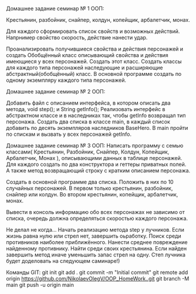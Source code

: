 Домашнее задание семинар № 1 ООП:

Крестьянин, разбойник, снайпер, колдун, копейщик, арбалетчик, монах.

Для каждого сформировать список свойств и возможных действий. Напрнимер свойство скорость, действие нанести удар.

Проанализировать получившиеся свойства и действия персонажей и создать Обобщённый класс описывающий свойства и действия имеющиеся у всех персонажей. Создать этот класс. Создать классы для каждого типа персонажей наследующие и расширяющие абстрактный(обобщённый) класс. В основной программе создать по одному экземпляру каждого типа персонажей.

Домашнее задание семинар № 2 ООП:

Добавить файл с описанием интерфейса, в котором описать два метода, void step(); и String getInfo();
Реализовать интерфейс в абстрактном классе и в наследниках так, чтобы getInfo возвращал тип персонажа.
Создать два списка в классе main, в каждый список добавить по десять экземпляров наследников BaseHero.
В main пройти по спискам и вызвать у всех персонажей getInfo.




Домашнее задание семинар № 3 ООП:
Написать программу с семью классами( Крестьянин, Разбойник, Снайпер, Колдун, Копейщик, Арбалетчик, Монах ), описывающими данных в таблице персонажей. Для каждого создать по два конструктора и геттеры приватных полей. А также метод возвращающий строку с кратким описанием персонажа.

Создать в основной программе два списка. Положить в них по 10 случайных персонажей.
В первом только крестьянин, разбойник, снайпер или колдун. Во втором крестьянин, копейщик, арбалетчик, монах.

Вывести в консоль информацию обо всех персонажах не зависимо от списка, очередь должна определяться скоростью каждого персонажа.


Не делал не когда...
Начать реализацию метода step у лучников.
Если жизнь равна нулю или стрел нет, завершить оьработку.
Поиск среди противников наиболее приближённого.
Нанести среднее повреждение найденному противнику.
Найти среди своих крестьянина.
Если найден завершить метод иначе уменьшить запас стрел на одну.
Степ лучника будет доделовать на следующем саминаре!)


Команды GIT:
git init
git add .
git commit -m "Initial commit"
git remote add origin https://github.com/NikolaevOlegV/OOP_HomeWork..git
git branch -M main
git push -u origin main

